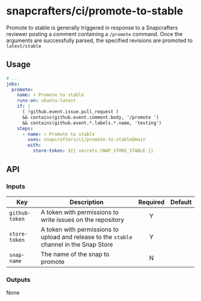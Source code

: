 # snapcrafters/ci/promote-to-stable

Promote to stable is generally triggered in response to a Snapcrafters reviewer posting a comment
containing a `/promote` command. Once the arguments are successfully parsed, the specified
revisions are promoted to `latest/stable`

## Usage

```yaml
# ...
jobs:
  promote:
    name: ⬆️ Promote to stable
    runs-on: ubuntu-latest
    if: |
      ( !github.event.issue.pull_request )
      && contains(github.event.comment.body, '/promote ')
      && contains(github.event.*.labels.*.name, 'testing')
    steps:
      - name: ⬆️ Promote to stable
        uses: snapcrafters/ci/promote-to-stable@main
        with:
          store-token: ${{ secrets.SNAP_STORE_STABLE }}
```

## API

### Inputs

| Key            | Description                                                                              | Required | Default |
| -------------- | ---------------------------------------------------------------------------------------- | :------: | :------ |
| `github-token` | A token with permissions to write issues on the repository                               |    Y     |         |
| `store-token`  | A token with permissions to upload and release to the `stable` channel in the Snap Store |    Y     |         |
| `snap-name`    | The name of the snap to promote                                                          |    N     |         |

### Outputs

None
